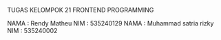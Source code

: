 TUGAS KELOMPOK 21 FRONTEND PROGRAMMING

NAMA : Rendy Matheu
NIM : 535240129
NAMA : Muhammad satria rizky
NIM : 535240002